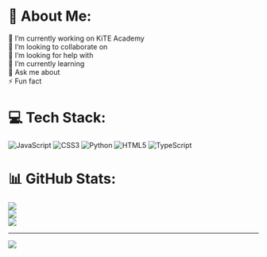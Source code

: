 # 💫 About Me:
🔭 I’m currently working on KiTE Academy<br>👯 I’m looking to collaborate on<br>🤝 I’m looking for help with<br>🌱 I’m currently learning<br>💬 Ask me about<br>⚡ Fun fact


# 💻 Tech Stack:
![JavaScript](https://img.shields.io/badge/javascript-%23323330.svg?style=for-the-badge&logo=javascript&logoColor=%23F7DF1E) ![CSS3](https://img.shields.io/badge/css3-%231572B6.svg?style=for-the-badge&logo=css3&logoColor=white) ![Python](https://img.shields.io/badge/python-3670A0?style=for-the-badge&logo=python&logoColor=ffdd54) ![HTML5](https://img.shields.io/badge/html5-%23E34F26.svg?style=for-the-badge&logo=html5&logoColor=white) ![TypeScript](https://img.shields.io/badge/typescript-%23007ACC.svg?style=for-the-badge&logo=typescript&logoColor=white)
# 📊 GitHub Stats:
![](https://github-readme-stats.vercel.app/api?username=akiyamahaa&theme=dark&hide_border=false&include_all_commits=true&count_private=false)<br/>
![](https://github-readme-streak-stats.herokuapp.com/?user=akiyamahaa&theme=dark&hide_border=false)<br/>
![](https://github-readme-stats.vercel.app/api/top-langs/?username=akiyamahaa&theme=dark&hide_border=false&include_all_commits=true&count_private=false&layout=compact)

---
[![](https://visitcount.itsvg.in/api?id=akiyamahaa&icon=0&color=0)](https://visitcount.itsvg.in)

<!-- Proudly created with GPRM ( https://gprm.itsvg.in ) -->
